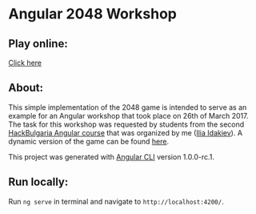# Angular 2048 Workshop

## Play online: 
[Click here](https://iliaidakiev.github.io/NG_2048_workshop/)

## About:
 This simple implementation of the 2048 game is intended to serve as an example for an Angular workshop that took place on 26th of March 2017. The task for this workshop was requested by students from the second [HackBulgaria Angular course](https://hackbulgaria.com/courses/angular2-volume2/) that was organized by me ([Ilia Idakiev](https://bg.linkedin.com/in/idakiev)). A dynamic version of the game can be found [here](https://github.com/IliaIdakiev/NG_2048_workshop/tree/sasho).

This project was generated with [Angular CLI](https://github.com/angular/angular-cli) version 1.0.0-rc.1.

## Run locally:
Run `ng serve` in terminal and navigate to `http://localhost:4200/`.

